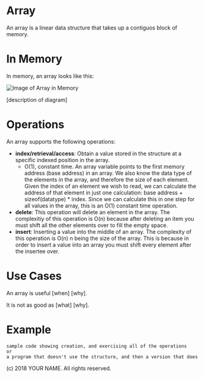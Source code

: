 # Array

An array is a linear data structure that takes up a contiguos block of memory.

# In Memory

In memory, an array looks like this:

![Image of Array in Memory](images/array_memory.png)

\[description of diagram\]

# Operations

An array supports the following operations:

* **index/retrieval/access**: Obtain a value stored in the structure at a specific indexed position in the array.
  * O(1), constant time. An array variable points to the first memory address (base address) in an array. We also know the data type of the elements in the array, and therefore the size of each element. Given the index of an element we wish to read, we can calculate the address of that element in just one calculation: base address + sizeof(datatype) * index. Since we can calculate this in one step for all values in the array, this is an O(1) constant time operation.
* **delete**: This operation will delete an element in the array. The complexitiy of this operation is O(n) because after deleting an item you must shift all the other elements over to fill the empty space.
* **insert**: Inserting a value into the middle of an array. The complexity of this operation is O(n) n being the size of the array. This is because in order to insert a value into an array you must shift every element after the insertee over.
# Use Cases

An array is useful \[when\] \[why\].

It is not as good as \[what] \[why].

# Example

```
sample code showing creation, and exercising all of the operations
or
a program that doesn't use the structure, and then a version that does
```

(c) 2018 YOUR NAME. All rights reserved.
